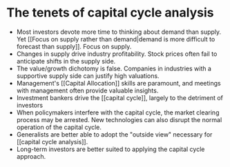 # The tenets of capital cycle analysis

- Most investors devote more time to thinking about demand than supply. Yet [[Focus on supply rather than demand|demand is more difficult to forecast than supply]]. Focus on supply.
- Changes in supply drive industry profitability. Stock prices often fail to anticipate shifts in the supply side.
- The value/growth dichotomy is false. Companies in industries with a supportive supply side can justify high valuations.
- Management's [[Capital Allocation]] skills are paramount, and meetings with management often provide valuable insights.
- Investment bankers drive the [[capital cycle]], largely to the detriment of investors
- When policymakers interfere with the capital cycle, the market clearing process may be arrested. New technologies can also disrupt the normal operation of the capital cycle.
- Generalists are better able to adopt the "outside view" necessary for [[capital cycle analysis]].
- Long-term investors are better suited to applying the capital cycle approach.